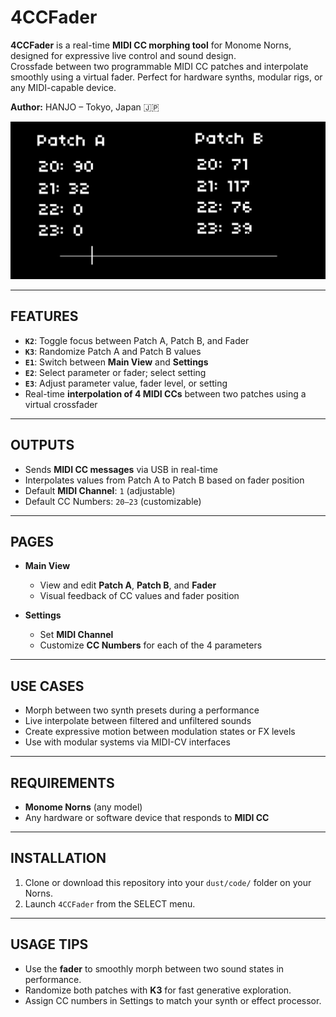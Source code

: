 # **4CCFader**

**4CCFader** is a real-time **MIDI CC morphing tool** for Monome Norns, designed for expressive live control and sound design.  
Crossfade between two programmable MIDI CC patches and interpolate smoothly using a virtual fader. Perfect for hardware synths, modular rigs, or any MIDI-capable device.

**Author:** HANJO – Tokyo, Japan 🇯🇵

![Alt text](./4ccfader.png)

---

## **FEATURES**

- **`K2`**: Toggle focus between Patch A, Patch B, and Fader  
- **`K3`**: Randomize Patch A and Patch B values  
- **`E1`**: Switch between **Main View** and **Settings**  
- **`E2`**: Select parameter or fader; select setting  
- **`E3`**: Adjust parameter value, fader level, or setting  
- Real-time **interpolation of 4 MIDI CCs** between two patches using a virtual crossfader  

---

## **OUTPUTS**

- Sends **MIDI CC messages** via USB in real-time  
- Interpolates values from Patch A to Patch B based on fader position  
- Default **MIDI Channel**: `1` (adjustable)  
- Default CC Numbers: `20–23` (customizable)

---

## **PAGES**

- **Main View**  
  - View and edit **Patch A**, **Patch B**, and **Fader**
  - Visual feedback of CC values and fader position  

- **Settings**  
  - Set **MIDI Channel**
  - Customize **CC Numbers** for each of the 4 parameters  

---

## **USE CASES**

- Morph between two synth presets during a performance  
- Live interpolate between filtered and unfiltered sounds  
- Create expressive motion between modulation states or FX levels  
- Use with modular systems via MIDI-CV interfaces

---

## **REQUIREMENTS**

- **Monome Norns** (any model)  
- Any hardware or software device that responds to **MIDI CC**

---

## **INSTALLATION**

1. Clone or download this repository into your `dust/code/` folder on your Norns.
2. Launch `4CCFader` from the SELECT menu.

---

## **USAGE TIPS**

- Use the **fader** to smoothly morph between two sound states in performance.
- Randomize both patches with **K3** for fast generative exploration.
- Assign CC numbers in Settings to match your synth or effect processor.
